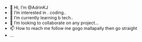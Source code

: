 - 👋 Hi, I’m @AdrinKJ
- 👀 I’m interested in . coding..
- 🌱 I’m currently learning  b tech..
- 💞️ I’m looking to collaborate on  any project...
- 📫 How to reach me  follow me gogo mallapally then go straight
- ...

<!---
AdrinKJ/AdrinKJ is a ✨ special ✨ repository because its `README.md` (this file) appears on your GitHub profile.
You can click the Preview link to take a look at your changes.
--->
